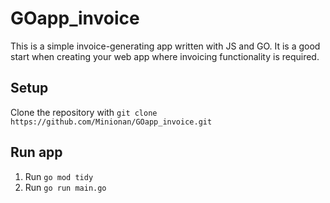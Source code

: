 # GOapp_invoice

This is a simple invoice-generating app written with JS and GO.
It is a good start when creating your web app where invoicing functionality is required.

## Setup

Clone the repository with `git clone https://github.com/Minionan/GOapp_invoice.git`

## Run app

1. Run `go mod tidy`
2. Run `go run main.go`
